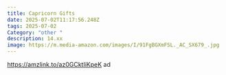 ```yaml
---
title: Capricorn Gifts
date: 2025-07-02T11:17:56.248Z
tags: 2025-07-02
Category: "other "
description: 14.xx
image: https://m.media-amazon.com/images/I/91FgBGXmFSL._AC_SX679_.jpg
---
```

https://amzlink.to/az0GCktIiKpeK ad